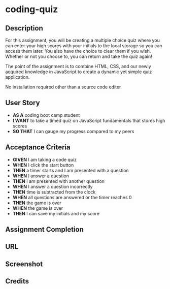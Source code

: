 # coding-quiz

## Description

For this assignment, you will be creating a multiple choice quiz where you can enter your high scores with your initials to the local storage so you can access them later. You also have the choice to clear them if you wish. Whether or not you choose to, you can return and take the quiz again!

The point of the assignment is to combine HTML, CSS, and our newly acquired knowledge in JavaScript to create a dynamic yet simple quiz application. 

No installation required other than a source code editer

## User Story

* **AS A** coding boot camp student
* **I WANT** to take a timed quiz on JavaScript fundamentals that stores high scores
* **SO THAT** I can gauge my progress compared to my peers

## Acceptance Criteria

* **GIVEN** I am taking a code quiz
* **WHEN** I click the start button
* **THEN** a timer starts and I am presented with a question
* **WHEN** I answer a question
* **THEN** I am presented with another question
* **WHEN** I answer a question incorrectly
* **THEN** time is subtracted from the clock
* **WHEN** all questions are answered or the timer reaches 0
* **THEN** the game is over
* **WHEN** the game is over
* **THEN** I can save my initials and my score


## Assignment Completion

## URL

## Screenshot

## Credits